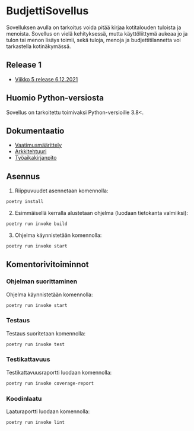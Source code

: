 # BudjettiSovellus

Sovelluksen avulla on tarkoitus voida pitää kirjaa kotitalouden tuloista ja menoista. Sovellus on vielä kehityksessä, mutta käyttöliittymä aukeaa jo ja tulon tai menon lisäys toimii, sekä tuloja, menoja ja budjettitilannetta voi tarkastella kotinäkymässä.

## Release 1

- [Viikko 5 release 6.12.2021](https://github.com/ereborinkorppi/ot-harjoitustyo/releases)

## Huomio Python-versiosta

Sovellus on tarkoitettu toimivaksi Python-versioille 3.8<.

## Dokumentaatio

- [Vaatimusmäärittely](./dokumentaatio/vaatimusmaarittely.md)
- [Arkkitehtuuri](./dokumentaatio/arkkitehtuuri.md)
- [Työaikakirjanpito](./dokumentaatio/tuntikirjanpito.md)

## Asennus

1. Riippuvuudet asennetaan komennolla:

```bash
poetry install
```

2. Esimmäisellä kerralla alustetaan ohjelma (luodaan tietokanta valmiiksi):

```bash
poetry run invoke build
```

3. Ohjelma käynnistetään komennolla:

```bash
poetry run invoke start
```

## Komentorivitoiminnot

### Ohjelman suorittaminen

Ohjelma käynnistetään komennolla:

```bash
poetry run invoke start
```

### Testaus

Testaus suoritetaan komennolla:

```bash
poetry run invoke test
```

### Testikattavuus

Testikattavuusraportti luodaan komennolla:

```bash
poetry run invoke coverage-report
```

### Koodinlaatu

Laaturaportti luodaan komennolla:

```bash
poetry run invoke lint
```
